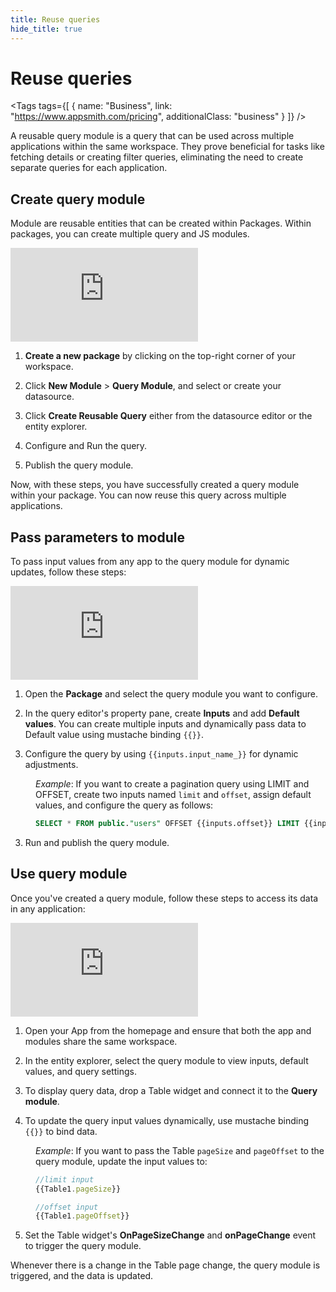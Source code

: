 ```yaml
---
title: Reuse queries
hide_title: true
---
```


<!-- vale off -->

<div className="tag-wrapper">
 <h1>Reuse queries</h1>

<Tags
tags={[
{ name: "Business", link: "https://www.appsmith.com/pricing", additionalClass: "business" }
]}
/>

</div>

<!-- vale on -->

A reusable query module is a query that can be used across multiple applications within the same workspace. They prove beneficial for tasks like fetching details or creating filter queries, eliminating the need to create separate queries for each application.

## Create query module

Module are reusable entities that can be created within Packages. Within packages, you can create multiple query and JS modules.


<div style={{ position: "relative", paddingBottom: "calc(50.520833333333336% + 41px)", height: "0", width: "100%" }}>
  <iframe src="https://demo.arcade.software/9SAjlISVyEOMSp1OUgYv?embed" frameborder="0" loading="lazy" webkitallowfullscreen mozallowfullscreen allowfullscreen style={{ position: "absolute", top: "0", left: "0", width: "100%", height: "100%", colorScheme: "light" }} title="Appsmith | Connect Data">
  </iframe>
</div>

1. **Create a new package** by clicking on the top-right corner of your workspace.

2. Click **New Module** > **Query Module**, and select or create your datasource. 

3. Click **Create Reusable Query** either from the datasource editor or the entity explorer.

4. Configure and Run the query.

5. Publish the query module.


Now, with these steps, you have successfully created a query module within your package. You can now reuse this query across multiple applications.

## Pass parameters to module

To pass input values from any app to the query module for dynamic updates, follow these steps:


<div style={{ position: "relative", paddingBottom: "calc(50.520833333333336% + 41px)", height: "0", width: "100%" }}>
  <iframe src="https://demo.arcade.software/jGJZ8QTEqd4s2FGrIzCg?embed" frameborder="0" loading="lazy" webkitallowfullscreen mozallowfullscreen allowfullscreen style={{ position: "absolute", top: "0", left: "0", width: "100%", height: "100%", colorScheme: "light" }} title="Appsmith | Connect Data">
  </iframe>
</div>



1. Open the **Package** and select the query module you want to configure.

2. In the query editor's property pane, create **Inputs** and add **Default values**. You can create multiple inputs and dynamically pass data to Default value using mustache binding `{{}}`.

3. Configure the query by using `{{inputs.input_name_}}` for dynamic adjustments.

<dd>

_Example_: If you want to create a pagination query using LIMIT and OFFSET, create two inputs named `limit` and `offset`, assign default values, and configure the query as follows:



```sql
SELECT * FROM public."users" OFFSET {{inputs.offset}} LIMIT {{inputs.limit}};
```

</dd>

3. Run and publish the query module.

## Use query module


Once you've created a query module, follow these steps to access its data in any application:



<div style={{ position: "relative", paddingBottom: "calc(50.520833333333336% + 41px)", height: "0", width: "100%" }}>
  <iframe src="https://demo.arcade.software/UnflBQTrpoT9dMNNRz45?embed" frameborder="0" loading="lazy" webkitallowfullscreen mozallowfullscreen allowfullscreen style={{ position: "absolute", top: "0", left: "0", width: "100%", height: "100%", colorScheme: "light" }} title="Appsmith | Connect Data">
  </iframe>
</div>


1. Open your App from the homepage and ensure that both the app and modules share the same workspace.

2. In the entity explorer, select the query module to view inputs, default values, and query settings.

3. To display query data, drop a Table widget and connect it to the **Query module**.

4. To update the query input values dynamically, use mustache binding `{{}}` to bind data.

<dd>

*Example*: If you want to pass the Table `pageSize` and `pageOffset` to the query module, update the input values to:

```js
//limit input
{{Table1.pageSize}}

//offset input
{{Table1.pageOffset}}
```


</dd>

5. Set the Table widget's **OnPageSizeChange** and **onPageChange** event to trigger the query module.


Whenever there is a change in the Table page change, the query module is triggered, and the data is updated.

